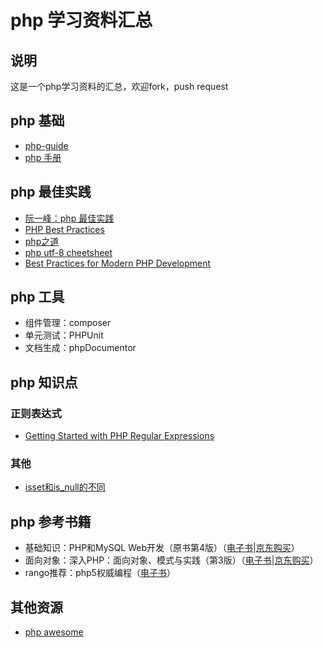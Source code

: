 # php 学习资料汇总

## 说明

这是一个php学习资料的汇总，欢迎fork，push request

## php 基础
- [php-guide](https://github.com/EvercodeLab/php-guide)
- [php 手册](http://php.net/manual/zh/ "php手册")


## php 最佳实践

- [阮一峰：php 最佳实践](http://www.ruanyifeng.com/blog/2010/12/php_best_practices.html "阮一峰：php 最佳实践")
- [PHP Best Practices](http://phpbestpractices.justjavac.com/ "PHP Best Practices")
- [php之道](http://laravel-china.github.io/php-the-right-way/ "php之道")
- [php utf-8 cheetsheet](http://blog.loftdigital.com/blog/php-utf-8-cheatsheet)
- [Best Practices for Modern PHP Development](https://www.airpair.com/php/posts/best-practices-for-modern-php-development)


## php 工具
- 组件管理：composer
- 单元测试：PHPUnit
- 文档生成：phpDocumentor


## php 知识点
### 正则表达式
- [Getting Started with PHP Regular Expressions](http://www.noupe.com/development/php-regular-expressions.html "Getting Started with PHP Regular Expressions")

### 其他
- [isset和is_null的不同](http://www.laruence.com/2009/12/09/1180.html)


## php 参考书籍
- 基础知识：PHP和MySQL Web开发（原书第4版）（[电子书](http://pan.baidu.com/s/1sjkgub7)|[京东购买](http://item.jd.com/10059047.html)）
- 面向对象：深入PHP：面向对象、模式与实践（第3版）（[电子书](http://pan.baidu.com/s/1i3D2UaD)|[京东购买](http://item.jd.com/10794350.html)）
- rango推荐：php5权威编程（[电子书](http://vdisk.weibo.com/s/1D66P1tcWFt "php5权威编程")）

## 其他资源

- [php awesome](https://github.com/ziadoz/awesome-php)


